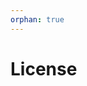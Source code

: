 ```yaml
---
orphan: true
---
```


# License

```{include} ../LICENSE

```
                                                                                                                                                                                                                                                  
